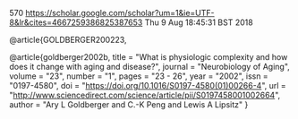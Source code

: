 570
https://scholar.google.com/scholar?um=1&ie=UTF-8&lr&cites=4667259386825387653
Thu  9 Aug 18:45:31 BST 2018

@article{GOLDBERGER200223,

@article{goldberger2002b,
title = "What is physiologic complexity and how does it change with aging and disease?",
journal = "Neurobiology of Aging",
volume = "23",
number = "1",
pages = "23 - 26",
year = "2002",
issn = "0197-4580",
doi = "https://doi.org/10.1016/S0197-4580(01)00266-4",
url = "http://www.sciencedirect.com/science/article/pii/S0197458001002664",
author = "Ary L Goldberger and C.-K Peng and Lewis A Lipsitz"
}
